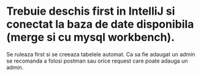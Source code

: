 # Trebuie deschis first in IntelliJ si conectat la baza de date disponibila (merge si cu mysql workbench).
Se ruleaza first si se creeaza tabelele automat. 
Ca sa fie adaugat un admin se recomanda a folosi postman sau orice request care poate adauga un admin.
